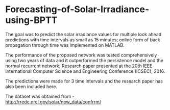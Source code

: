 # Forecasting-of-Solar-Irradiance-using-BPTT
The goal was to predict the solar irradiance values for multiple look ahead predictions with time intervals as
small as 15 minutes; online form of back propagation through time was implemented on MATLAB.

The performance of the proposed network was tested comprehensively using two years of data and it
outperformed the persistence model and the normal recurrent network; Research paper presented at the 20th
IEEE International Computer Science and Engineering Conference (ICSEC), 2016.

The predictions were made for 3 time intervals and the research paper has also been included here.

The dataset was obtained from - http://rredc.nrel.gov/solar/new_data/confrrm/
